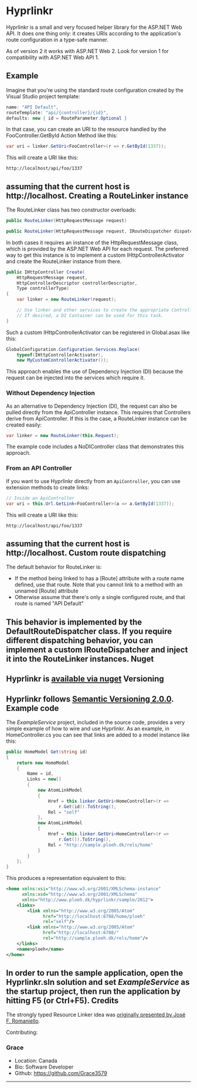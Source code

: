 Hyprlinkr
=========
Hyprlinkr is a small and very focused helper library for the ASP.NET Web API. It does one thing only: it creates URIs according to the application's route configuration in a type-safe manner.

As of version 2 it works with ASP.NET Web 2. Look for version 1 for compatibility with ASP.NET Web API 1.

Example
-------
Imagine that you're using the standard route configuration created by the Visual Studio project template:
```C#
name: "API Default",
routeTemplate: "api/{controller}/{id}",
defaults: new { id = RouteParameter.Optional }
```
In that case, you can create an URI to the resource handled by the FooController.GetById Action Method like this:
```C#
var uri = linker.GetUri<FooController>(r => r.GetById(1337));
```
This will create a URI like this:
```
http://localhost/api/foo/1337
```
assuming that the current host is http://localhost.
Creating a RouteLinker instance
-------------------------------
The RouteLinker class has two constructor overloads:
```C#
public RouteLinker(HttpRequestMessage request)

public RouteLinker(HttpRequestMessage request, IRouteDispatcher dispatcher)
```
In both cases it requires an instance of the HttpRequestMessage class, which is provided by the ASP.NET Web API for each request. The preferred way to get this instance is to implement a custom IHttpControllerActivator and create the RouteLinker instance from there.
```C#
public IHttpController Create(
    HttpRequestMessage request,
    HttpControllerDescriptor controllerDescriptor,
    Type controllerType)
{
    var linker = new RouteLinker(request);

    // Use linker and other services to create the appropriate Controller.
    // If desired, a DI Container can be used for this task.
}
```
Such a custom IHttpControllerActivator can be registered in Global.asax like this:
```C#
GlobalConfiguration.Configuration.Services.Replace(
    typeof(IHttpControllerActivator),
    new MyCustomControllerActivator());
```
This approach enables the use of Dependency Injection (DI) because the request can be injected into the services which require it.
### Without Dependency Injection ###
As an alternative to Dependency Injection (DI), the request can also be pulled directly from the ApiController instance. This requires that Controllers derive from ApiController. If this is the case, a RouteLinker instance can be created easily:
```C#
var linker = new RouteLinker(this.Request);
```
The example code includes a NoDIController class that demonstrates this approach.
### From an API Controller ###
If you want to use Hyprlinkr directly from an `ApiController`, you can use extension methods to create links:
```C#
// Inside an ApiController
var uri = this.Url.GetLink<FooController>(a => a.GetById(1337));
```
This will create a URI like this:
```
http://localhost/api/foo/1337
```
assuming that the current host is http://localhost.
Custom route dispatching
------------------------
The default behavior for RouteLinker is:
* If the method being linked to has a [Route] attribute with a route name defined, use that route. Note that you cannot link to a method with an unnamed [Route] attribute
* Otherwise assume that there's only a single configured route, and that route is named "API Default"

This behavior is implemented by the DefaultRouteDispatcher class. If you require different dispatching behavior, you can implement a custom IRouteDispatcher and inject it into the RouteLinker instances.
Nuget
-----
Hyprlinkr is [available via nuget](https://nuget.org/packages/Hyprlinkr)
Versioning
----------
Hyprlinkr follows [Semantic Versioning 2.0.0](http://semver.org/spec/v2.0.0.html).
Example code
------------
The *ExampleService* project, included in the source code, provides a very simple example of how to wire and use Hyprlinkr. As an example, in HomeController.cs you can see that links are added to a model instance like this:
```C#
public HomeModel Get(string id)
{
    return new HomeModel
    {
        Name = id,
        Links = new[]
        {
            new AtomLinkModel
            {
                Href = this.linker.GetUri<HomeController>(r =>
                    r.Get(id)).ToString(),
                Rel = "self"
            },
            new AtomLinkModel
            {
                Href = this.linker.GetUri<HomeController>(r =>
                    r.Get()).ToString(),
                Rel = "http://sample.ploeh.dk/rels/home"
            }
        }
    };
}
```
This produces a representation equivalent to this:
```XML
<home xmlns:xsi="http://www.w3.org/2001/XMLSchema-instance"
      xmlns:xsd="http://www.w3.org/2001/XMLSchema"
      xmlns="http://www.ploeh.dk/hyprlinkr/sample/2012">
    <links>
        <link xmlns="http://www.w3.org/2005/Atom"
              href="http://localhost:6788/home/ploeh"
              rel="self"/>
        <link xmlns="http://www.w3.org/2005/Atom"
              href="http://localhost:6788/"
              rel="http://sample.ploeh.dk/rels/home"/>
    </links>
    <name>ploeh</name>
</home>
```
In order to run the sample application, open the Hyprlinkr.sln solution and set *ExampleService* as the startup project, then run the application by hitting F5 (or Ctrl+F5).
Credits
-------
The strongly typed Resource Linker idea was [originally presented by José F. Romaniello](http://joseoncode.com/2011/03/18/wcf-web-api-strongly-typed-resource-linker/).

Contributing:
### Grace 
- Location: Canada
- Bio: Software Developer
- Github: https://github.com/Grace3579
***
